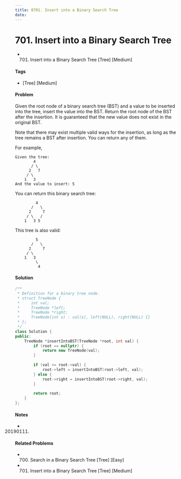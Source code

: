 ```yaml
---
title: 0701. Insert into a Binary Search Tree
date: 
---
```


# 701. Insert into a Binary Search Tree
- 701. Insert into a Binary Search Tree [Tree] [Medium]

#### Tags
- [Tree] [Medium]

#### Problem
Given the root node of a binary search tree (BST) and a value to be inserted into the tree, insert the value into the BST. Return the root node of the BST after the insertion. It is guaranteed that the new value does not exist in the original BST.

Note that there may exist multiple valid ways for the insertion, as long as the tree remains a BST after insertion. You can return any of them.

For example, 

    Given the tree:
            4
           / \
          2   7
         / \
        1   3
    And the value to insert: 5

You can return this binary search tree:

             4
           /   \
          2     7
         / \   /
        1   3 5

This tree is also valid:

             5
           /   \
          2     7
         / \   
        1   3
             \
              4

#### Solution
``` C++
/**
 * Definition for a binary tree node.
 * struct TreeNode {
 *     int val;
 *     TreeNode *left;
 *     TreeNode *right;
 *     TreeNode(int x) : val(x), left(NULL), right(NULL) {}
 * };
 */
class Solution {
public:
    TreeNode *insertIntoBST(TreeNode *root, int val) {
        if (root == nullptr) {
            return new TreeNode(val);
        }
        
        if (val <= root->val) {
            root->left = insertIntoBST(root->left, val);
        } else {
            root->right = insertIntoBST(root->right, val);
        }
        
        return root;
    }
};
```

#### Notes
- 20190111.

#### Related Problems
- 700. Search in a Binary Search Tree [Tree] [Easy]
- 701. Insert into a Binary Search Tree [Tree] [Medium]
